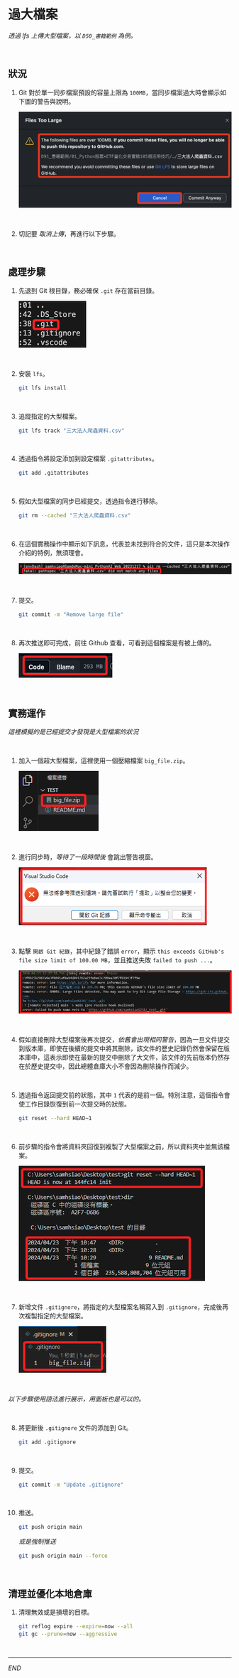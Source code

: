 # 過大檔案

_透過 lfs 上傳大型檔案，以 `D50_書籍範例` 為例。_

<br>

## 狀況

1. Git 對於單一同步檔案預設的容量上限為 `100MB`，當同步檔案過大時會顯示如下圖的警告與說明。

    ![](images/img_58.png)

<br>

2. 切記要 _取消上傳_，再進行以下步驟。

<br>

## 處理步驟

1. 先退到 Git 根目錄，務必確保 `.git` 存在當前目錄。

    ![](images/img_59.png)

<br>

2. 安裝 `lfs`。

    ```bash
    git lfs install
    ```

<br>

3. 追蹤指定的大型檔案。

    ```bash
    git lfs track "三大法人爬蟲資料.csv"
    ```

<br>

4. 透過指令將設定添加到設定檔案 `.gitattributes`。

    ```bash
    git add .gitattributes
    ```

<br>

5. 假如大型檔案的同步已經提交，透過指令進行移除。

    ```bash
    git rm --cached "三大法人爬蟲資料.csv"
    ```

<br>

6. 在這個實務操作中顯示如下訊息，代表並未找到符合的文件，這只是本次操作介紹的特例，無須理會。

    ![](images/img_60.png)

<br>

7. 提交。

    ```bash
    git commit -m "Remove large file"
    ```

<br>

8. 再次推送即可完成，前往 Github 查看，可看到這個檔案是有被上傳的。

    ![](images/img_61.png)

<br>

## 實務運作

_這裡模擬的是已經提交才發現是大型檔案的狀況_

<br>

1. 加入一個超大型檔案，這裡使用一個壓縮檔案 `big_file.zip`。

    ![](images/img_66.png)

<br>

2. 進行同步時，_等待了一段時間後_ 會跳出警告視窗。

    ![](images/img_67.png)

<br>

3. 點擊 `開啟 Git 紀錄`，其中紀錄了錯誤 `error`，顯示 `this exceeds GitHub's file size limit of 100.00 MB`，並且推送失敗 `failed to push ...`。

    ![](images/img_68.png)

<br>

4. 假如直接刪除大型檔案後再次提交，_依舊會出現相同警告_，因為一旦文件提交到版本庫，即使在後續的提交中將其刪除，該文件的歷史記錄仍然會保留在版本庫中，這表示即使在最新的提交中刪除了大文件，該文件的先前版本仍然存在於歷史提交中，因此總體倉庫大小不會因為刪除操作而減少。

<br>

5. 透過指令返回提交前的狀態，其中 `1` 代表的是前一個。特別注意，這個指令會使工作目錄恢復到前一次提交時的狀態。

    ```bash
    git reset --hard HEAD~1
    ```

<br>

6. 前步驟的指令會將資料夾回復到複製了大型檔案之前，所以資料夾中並無該檔案。

    ![](images/img_77.png)

<br>

7. 新增文件 `.gitignore`，將指定的大型檔案名稱寫入到 `.gitignore`，完成後再次複製指定的大型檔案。

    ![](images/img_71.png)

<br>

_以下步驟使用語法進行展示，用面板也是可以的。_

<br>

8. 將更新後 `.gitignore` 文件的添加到 Git。

    ```bash
    git add .gitignore
    ```

<br>

9. 提交。

    ```bash
    git commit -m "Update .gitignore"
    ```

<br>

10. 推送。

    ```bash
    git push origin main
    ```
    _或是強制推送_
    ```bash
    git push origin main --force
    ```
<br>

## 清理並優化本地倉庫

1. 清理無效或是損壞的目標。

    ```bash
    git reflog expire --expire=now --all
    git gc --prune=now --aggressive
    ```

<br>

___

_END_